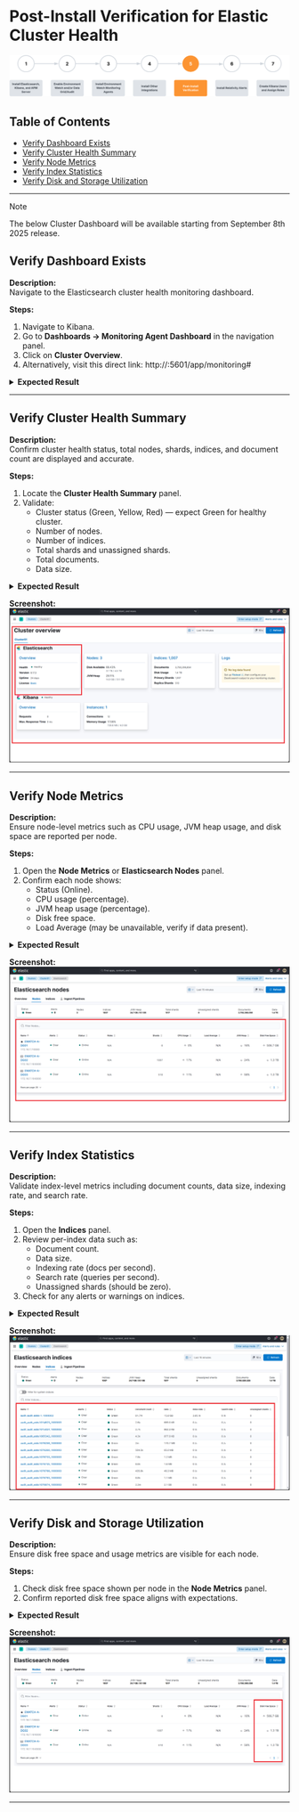 # Post-Install Verification for Elastic Cluster Health  
![Post-Install Verification Banner](../../../resources/post-install-verification-images/Post-installation-verification.svg)

## Table of Contents

* [Verify Dashboard Exists](#verify-dashboard-exists)
* [Verify Cluster Health Summary](#verify-cluster-health-summary)  
* [Verify Node Metrics](#verify-node-metrics)  
* [Verify Index Statistics](#verify-index-statistics) 
* [Verify Disk and Storage Utilization](#verify-disk-and-storage-utilization)

---
> [!NOTE]
> The below Cluster Dashboard will be available starting from September 8th 2025 release.
## Verify Dashboard Exists

**Description:**  
Navigate to the Elasticsearch cluster health monitoring dashboard.

**Steps:**  
1. Navigate to Kibana.
2. Go to **Dashboards → Monitoring Agent Dashboard** in the navigation panel.
3. Click on **Cluster Overview**.
4. Alternatively, visit this direct link: http://<hostname>:5601/app/monitoring#

<details>  
<summary><strong>Expected Result</strong></summary>  

- Successfully access the Elasticsearch monitoring dashboard.
- Cluster health panels and metrics are visible.
- Dashboard loads without errors.
</details>  

---

## Verify Cluster Health Summary

**Description:**  
Confirm cluster health status, total nodes, shards, indices, and document count are displayed and accurate.

**Steps:**  
1. Locate the **Cluster Health Summary** panel.
2. Validate:  
   - Cluster status (Green, Yellow, Red) — expect Green for healthy cluster.  
   - Number of nodes.  
   - Number of indices.  
   - Total shards and unassigned shards.  
   - Total documents.  
   - Data size.

<details>  
<summary><strong>Expected Result</strong></summary>  

- Cluster health is **Green (Healthy)**.  
- Nodes, shards, indices, and documents display current, non-zero values.  
- No unassigned shards.  
- Data size is displayed accurately.  
</details>  

**Screenshot:**  
![Screenshot: Cluster Health Summary](../../../resources/post-install-verification-images/elasticsearch-cluster-health/cluster-health-summary.png)

---

## Verify Node Metrics

**Description:**  
Ensure node-level metrics such as CPU usage, JVM heap usage, and disk space are reported per node.

**Steps:**  
1. Open the **Node Metrics** or **Elasticsearch Nodes** panel.  
2. Confirm each node shows:  
   - Status (Online).  
   - CPU usage (percentage).  
   - JVM heap usage (percentage).  
   - Disk free space.  
   - Load Average (may be unavailable, verify if data present).

<details>  
<summary><strong>Expected Result</strong></summary>  

- All nodes listed.  
- CPU, JVM heap %, and disk free space values present.  
- Load average may show as N/A if unsupported but should be monitored for future inclusion.  
</details>  

**Screenshot:**  
![Screenshot: Node Metrics](../../../resources/post-install-verification-images/elasticsearch-cluster-health/node-metrics.png)

---

## Verify Index Statistics

**Description:**  
Validate index-level metrics including document counts, data size, indexing rate, and search rate.

**Steps:**  
1. Open the **Indices** panel.  
2. Review per-index data such as:  
   - Document count.  
   - Data size.  
   - Indexing rate (docs per second).  
   - Search rate (queries per second).  
   - Unassigned shards (should be zero).  
3. Check for any alerts or warnings on indices.

<details>  
<summary><strong>Expected Result</strong></summary>  

- Per-index document counts and data sizes are populated.  
- Indexing and search rates update regularly.  
- No unassigned shards.  
- Alerts show clear or no issues on indices.  
</details>  

**Screenshot:**  
![Screenshot: Index Statistics](../../../resources/post-install-verification-images/elasticsearch-cluster-health/index-stats.png)

---


## Verify Disk and Storage Utilization

**Description:**  
Ensure disk free space and usage metrics are visible for each node.

**Steps:**  
1. Check disk free space shown per node in the **Node Metrics** panel.  
2. Confirm reported disk free space aligns with expectations.  

<details>  
<summary><strong>Expected Result</strong></summary>  

- Disk free space values displayed for all nodes.  
- No fields marked as N/A for disk metrics.  
</details>  

**Screenshot:**  
![Screenshot: Disk and Storage Utilization](../../../resources/post-install-verification-images/elasticsearch-cluster-health/disk-storage-utilization.png)

---

